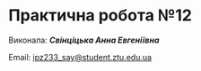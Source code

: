 # **Практична робота №12**
Виконала: ***Свінціцька Анна Евгеніївна***

Email: ipz233_say@student.ztu.edu.ua